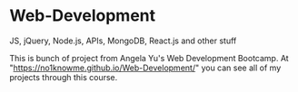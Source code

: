 # Web-Development
JS, jQuery, Node.js, APIs, MongoDB, React.js and other stuff

This is bunch of project from Angela Yu's Web Development Bootcamp.
At "https://no1knowme.github.io/Web-Development/" you can see all of my projects through this course.
